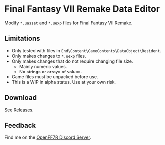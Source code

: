 # Final Fantasy VII Remake Data Editor

Modify `*.uasset` and `*.uexp` files for Final Fantasy VII Remake.

## Limitations

- Only tested with files in `End\Content\GameContents\DataObject\Resident`.
- Only makes changes to `*.uexp` files.
- Only makes changes that do not require changing file size.
  - Mainly numeric values.
  - No strings or arrays of values.
- Game files must be unpacked before use.
- This is a WIP in alpha status. Use at your own risk.

## Download

See [Releases].

## Feedback

Find me on the [OpenFF7R Discord Server].

[releases]: https://github.com/jordanbtucker/ff7r-data-editor/releases
[openff7r discord server]: https://discord.com/invite/JkDraPKr
